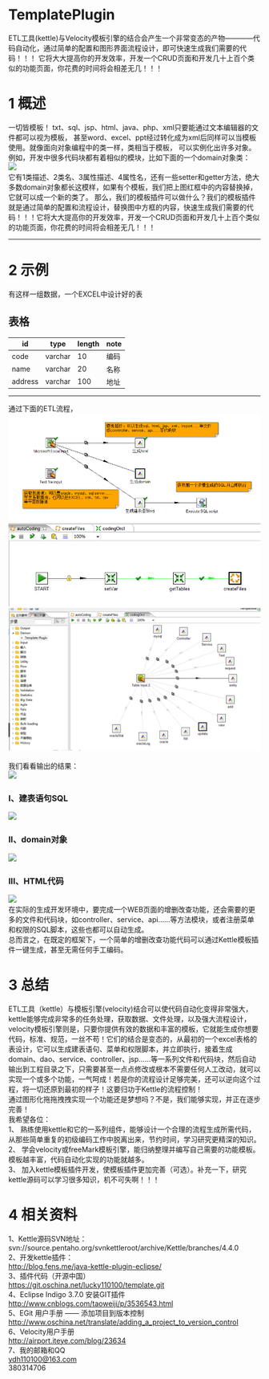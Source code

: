 TemplatePlugin
===
ETL工具(kettle)与Velocity模板引擎的结合会产生一个非常变态的产物————代码自动化，通过简单的配置和图形界面流程设计，即可快速生成我们需要的代码！！！
它将大大提高你的开发效率，开发一个CRUD页面和开发几十上百个类似的功能页面，你花费的时间将会相差无几！！！<br>
# 1 概述
一切皆模板！ txt、sql、jsp、html、java、php、xml只要能通过文本编辑器的文件都可以视为模板，
甚至word、excel、ppt经过转化成为xml后同样可以当模板使用。就像面向对象编程中的类一样，类相当于模板，
可以实例化出许多对象。<br>
例如，开发中很多代码块都有着相似的模块，比如下面的一个domain对象类：<br>
![](http://git.oschina.net/lucky110100/template/raw/master/doc/domain.png)<br>
    它有1类描述、2类名、3属性描述、4属性名，还有一些setter和getter方法，绝大多数domain对象都长这模样，如果有个模板，我们把上图红框中的内容替换掉，它就可以成一个新的类了。
那么，我们的模板插件可以做什么？我们的模板插件就是通过简单的配置和流程设计，替换图中方框的内容，快速生成我们需要的代码！！！它将大大提高你的开发效率，开发一个CRUD页面和开发几十上百个类似的功能页面，你花费的时间将会相差无几！！！<br>
***

# 2 示例
 有这样一组数据，一个EXCEL中设计好的表
## <a name="table">表格</a>
| id	| type	| length| note |
| ----- | ----- | --------- | ------ |
| code	| varchar| 10	| 编码 |
| name	| varchar| 20	| 名称 |
| address| varchar| 100	| 地址 |
***
通过下面的ETL流程，<br>
![](doc/etl.png)  
![](doc/codejob.png)  
![](doc/vmplugin.png)  
<br>
我们看看输出的结果：<br>
![](http://git.oschina.net/lucky110100/template/raw/master/doc/files.png)<br>
### I、建表语句SQL<br>
![](http://git.oschina.net/lucky110100/template/raw/master/doc/sql.png)<br>
### II、domain对象<br>
![](http://git.oschina.net/lucky110100/template/raw/master/doc/java.png)<br>
### III、HTML代码<br>
![](http://git.oschina.net/lucky110100/template/raw/master/doc/html.png)<br>
在实际的生成开发环境中，要完成一个WEB页面的增删改查功能，还会需要的更多的文件和代码块，如controller、service、api……等方法模块，或者注册菜单和权限的SQL脚本，这些也都可以自动生成。
<br>
总而言之，在既定的框架下，一个简单的增删改查功能代码可以通过Kettle模板插件一键生成，甚至无需任何手工编码。
<br>
# 3 总结
ETL工具（kettle）与模板引擎(velocity)结合可以使代码自动化变得非常强大，kettle能够完成非常多的任务处理，获取数据、文件处理，以及强大流程设计，velocity模板引擎则是，只要你提供有效的数据和丰富的模板，它就能生成你想要代码，标准、规范，一丝不苟！它们的结合是变态的，从最初的一个excel表格的表设计，它可以生成建表语句、菜单和权限脚本，并立即执行，接着生成domain、dao、service、controller、jsp……等一系列文件和代码块，然后自动输出到工程目录之下，只需要甚至一点点修改或根本不需要任何人工改动，就可以实现一个或多个功能，一气呵成！若是你的流程设计足够完美，还可以逆向这个过程，将一切还原到最初的样子！这要归功于Kettle的流程控制！
<br>
通过图形化拖拖拽拽实现一个功能还是梦想吗？不是，我们能够实现，并正在逐步完善！
<br>
我希望各位：
<br>
1、	熟练使用kettle和它的一系列组件，能够设计一个合理的流程生成所需代码，从那些简单重复的初级编码工作中脱离出来，节约时间，学习研究更精深的知识。
<br>
2、	学会velocity或freeMark模板引擎，能归纳整理并编写自己需要的功能模板。模板越丰富，代码自动化实现的功能就越多。
<br>
3、	加入kettle模板插件开发，使模板插件更加完善（可选）。补充一下，研究kettle源码可以学习很多知识，机不可失啊！！！
<br>
# 4 相关资料
1、Kettle源码SVN地址：<br>
svn://source.pentaho.org/svnkettleroot/archive/Kettle/branches/4.4.0<br>
2、开发kettle插件：<br>
http://blog.fens.me/java-kettle-plugin-eclipse/<br>
3、插件代码（开源中国）<br>
https://git.oschina.net/lucky110100/template.git<br>
4、Eclipse Indigo 3.7.0 安装GIT插件<br>
http://www.cnblogs.com/taoweiji/p/3536543.html<br>
5、EGit 用户手册 —— 添加项目到版本控制<br>
http://www.oschina.net/translate/adding_a_project_to_version_control<br>
6、Velocity用户手册<br>
http://airport.iteye.com/blog/23634<br>
7、我的邮箱和QQ<br>
ydh110100@163.com<br>
380314706<br>
